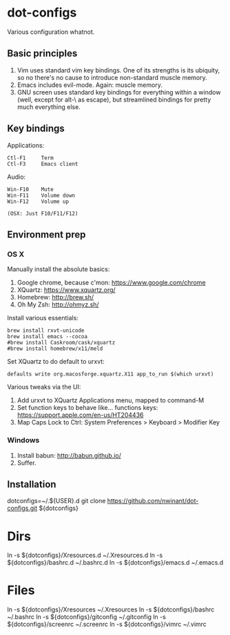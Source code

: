 dot-configs
===========

Various configuration whatnot.


Basic principles
----------------

1. Vim uses standard vim key bindings. One of its strengths is its ubiquity, so no there's no cause to introduce non-standard muscle memory.
2. Emacs includes evil-mode. Again: muscle memory.
3. GNU screen uses standard key bindings for everything within a window (well, except for alt-\ as escape), but streamlined bindings for pretty much everything else.


Key bindings
------------

Applications:

    Ctl-F1     Term
    Ctl-F3     Emacs client

Audio:

    Win-F10    Mute
    Win-F11    Volume down
    Win-F12    Volume up

    (OSX: Just F10/F11/F12)


Environment prep
-----------------

### OS X

Manually install the absolute basics:

1. Google chrome, because c'mon: https://www.google.com/chrome
2. XQuartz:   https://www.xquartz.org/
3. Homebrew:  http://brew.sh/
4. Oh My Zsh: http://ohmyz.sh/

Install various essentials:

    brew install rxvt-unicode
    brew install emacs --cocoa
    #brew install Caskroom/cask/xquartz
    #brew install homebrew/x11/meld

Set XQuartz to do default to urxvt:

    defaults write org.macosforge.xquartz.X11 app_to_run $(which urxvt)

Various tweaks via the UI:

1. Add urxvt to XQuartz Applications menu, mapped to command-M
2. Set function keys to behave like... functions keys: https://support.apple.com/en-us/HT204436 
3. Map Caps Lock to Ctrl: System Preferences > Keyboard > Modifier Key


### Windows

1. Install babun: http://babun.github.io/
2. Suffer.


Installation
------------

dotconfigs=~/.${USER}.d
git clone https://github.com/nwinant/dot-configs.git ${dotconfigs}

# Dirs
ln -s ${dotconfigs}/Xresources.d  ~/.Xresources.d
ln -s ${dotconfigs}/bashrc.d      ~/.bashrc.d
ln -s ${dotconfigs}/emacs.d       ~/.emacs.d

# Files
ln -s ${dotconfigs}/Xresources    ~/.Xresources
ln -s ${dotconfigs}/bashrc        ~/.bashrc
ln -s ${dotconfigs}/gitconfig     ~/.gitconfig
ln -s ${dotconfigs}/screenrc      ~/.screenrc
ln -s ${dotconfigs}/vimrc         ~/.vimrc



